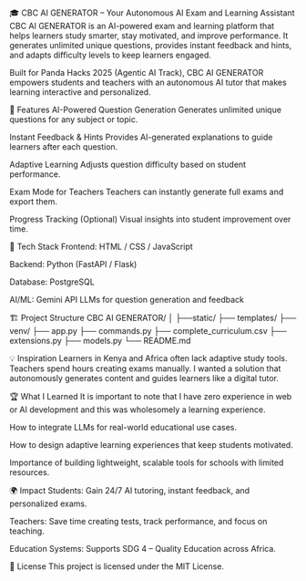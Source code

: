 🎓 CBC AI GENERATOR – Your Autonomous AI Exam and Learning Assistant
CBC AI GENERATOR is an AI-powered exam and learning platform that helps learners study smarter, stay motivated, and improve performance.
It generates unlimited unique questions, provides instant feedback and hints, and adapts difficulty levels to keep learners engaged.

Built for Panda Hacks 2025 (Agentic AI Track), CBC AI GENERATOR empowers students and teachers with an autonomous AI tutor that makes learning interactive and personalized.

🚀 Features
AI-Powered Question Generation
Generates unlimited unique questions for any subject or topic.

Instant Feedback & Hints
Provides AI-generated explanations to guide learners after each question.

Adaptive Learning
Adjusts question difficulty based on student performance.

Exam Mode for Teachers
Teachers can instantly generate full exams and export them.

Progress Tracking (Optional)
Visual insights into student improvement over time.

🧠 Tech Stack
Frontend: HTML / CSS / JavaScript

Backend: Python (FastAPI / Flask)

Database: PostgreSQL 

AI/ML: Gemini API LLMs for question generation and feedback

🏗️ Project Structure
CBC AI GENERATOR/
│
├──static/
├── templates/
├── venv/
├── app.py
├── commands.py
├── complete_curriculum.csv
├── extensions.py
├── models.py
└── README.md

💡 Inspiration
Learners in Kenya and Africa often lack adaptive study tools. Teachers spend hours creating exams manually. I wanted a solution that autonomously generates content and guides learners like a digital tutor.

🏆 What I Learned
It is important to note that I have zero experience in web or AI development and this was wholesomely a learning experience. 

How to integrate LLMs for real-world educational use cases.

How to design adaptive learning experiences that keep students motivated.

Importance of building lightweight, scalable tools for schools with limited resources.

🌍 Impact
Students: Gain 24/7 AI tutoring, instant feedback, and personalized exams.

Teachers: Save time creating tests, track performance, and focus on teaching.

Education Systems: Supports SDG 4 – Quality Education across Africa.

📄 License
This project is licensed under the MIT License.
